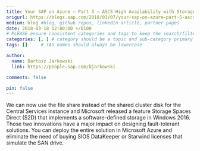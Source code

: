 ```yaml
---
title: Your SAP on Azure – Part 5 – ASCS High Availability with Storage Spaces Direct
origurl: https://blogs.sap.com/2018/03/07/your-sap-on-azure-part-5-ascs-high-availability-with-storage-spaces-direct/
medium: blog #blog, github repos, linkedIn article, partner pages
date: 2018-03-18 12:00:00 +/0100
# PLEASE ensure consistent categories and tags to keep the search/filtering meaningful!
categories: [, ] # category should be a topic and sub-category primary product
tags: []     # TAG names should always be lowercase

author:
  name: Bartosz Jarkowski
  link: https://people.sap.com/bjarkowski

comments: false

pin: false
---
```

We can now use the file share instead of the shared cluster disk for the Central Services instance and Microsoft released a feature Storage Spaces Direct (S2D) that implements a software-defined storage in Windows 2016. Those two innovations have a major impact on designing fault-tolerant solutions. You can deploy the entire solution in Microsoft Azure and eliminate the need of buying SIOS DataKeeper or Starwind licenses that simulate the SAN drive.

